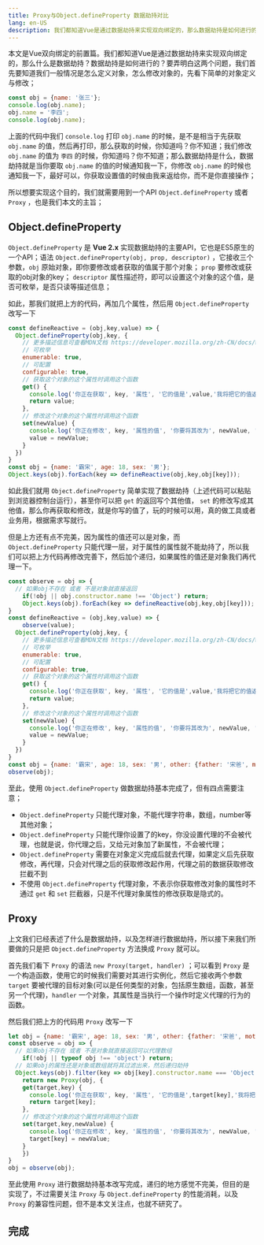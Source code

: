 ```yaml
---
title: Proxy与Object.defineProperty 数据劫持对比
lang: en-US
description: 我们都知道Vue是通过数据劫持来实现双向绑定的，那么数据劫持是如何进行的？
---
```


本文是Vue双向绑定的前置篇。我们都知道Vue是通过数据劫持来实现双向绑定的，那么什么是数据劫持？数据劫持是如何进行的？要弄明白这两个问题，我们首先要知道我们一般情况是怎么定义对象，怎么修改对象的，先看下简单的对象定义与修改；

```js
const obj = {name: '张三'};
console.log(obj.name);
obj.name = '李四';
console.log(obj.name);
```

上面的代码中我们 `console.log` 打印 `obj.name` 的时候，是不是相当于先获取 `obj.name` 的值，然后再打印，那么获取的时候，你知道吗？你不知道；我们修改 `obj.name` 的值为 `李四` 的时候，你知道吗？你不知道；那么数据劫持是什么，数据劫持就是当你要取 `obj.name` 的值的时候通知我一下，你修改 `obj.name` 的时候也通知我一下，最好可以，你获取设置值的时候由我来返给你，而不是你直接操作；

所以想要实现这个目的，我们就需要用到一个API `Object.defineProperty` 或者 `Proxy` ，也是我们本文的主旨；

## Object.defineProperty

`Object.defineProperty` 是 **Vue 2.x** 实现数据劫持的主要API，它也是ES5原生的一个API；语法 `Object.defineProperty(obj, prop, descriptor)` ，它接收三个参数，`obj` 原始对象，即你要修改或者获取的值属于那个对象； `prop` 要修改或获取的obj对象的key； `descriptor` 属性描述符，即可以设置这个对象的这个值，是否可枚举，是否只读等描述信息；

如此，那我们就把上方的代码，再加几个属性，然后用 `Object.defineProperty` 改写一下

```js
const defineReactive = (obj,key,value) => {
  Object.defineProperty(obj,key, {
    // 更多描述信息可查看MDN文档 https://developer.mozilla.org/zh-CN/docs/Web/JavaScript/Reference/Global_Objects/Object/defineProperty
    // 可枚举
    enumerable: true,
    // 可配置
    configurable: true,
    // 获取这个对象的这个属性时调用这个函数
    get() {
      console.log('你正在获取', key, '属性', '它的值是',value,'我将把它的值返回给你');
      return value;
    },
    // 修改这个对象的这个属性时调用这个函数
    set(newValue) {
      console.log('你正在修改', key, '属性的值', '你要将其改为', newValue, '我来改');
      value = newValue;
    }
  })
}
const obj = {name: '霸宋', age: 18, sex: '男'};
Object.keys(obj).forEach(key => defineReactive(obj,key,obj[key]));
```

如此我们就用 `Object.defineProperty` 简单实现了数据劫持（上述代码可以粘贴到浏览器控制台运行），甚至你可以把 `get` 的返回写个其他值， `set` 的修改写成其他值，那么你再获取和修改，就是你写的值了，玩的时候可以用，真的做工具或者业务用，根据需求写就行。

但是上方还有点不完美，因为属性的值还可以是对象，而 `Object.defineProperty` 只能代理一层，对于属性的属性就不能劫持了，所以我们可以把上方代码再修改完善下，然后加个递归，如果属性的值还是对象我们再代理一下。

```js
const observe = obj => {
  // 如果obj不存在 或者 不是对象就直接返回
	if(!obj || obj.constructor.name !== 'Object') return;
	Object.keys(obj).forEach(key => defineReactive(obj,key,obj[key]));
}
const defineReactive = (obj,key,value) => {
	observe(value);
  Object.defineProperty(obj,key, {
    // 更多描述信息可查看MDN文档 https://developer.mozilla.org/zh-CN/docs/Web/JavaScript/Reference/Global_Objects/Object/defineProperty
    // 可枚举
    enumerable: true,
    // 可配置
    configurable: true,
    // 获取这个对象的这个属性时调用这个函数
    get() {
      console.log('你正在获取', key, '属性', '它的值是',value,'我将把它的值返回给你');
      return value;
    },
    // 修改这个对象的这个属性时调用这个函数
    set(newValue) {
      console.log('你正在修改', key, '属性的值', '你要将其改为', newValue, '我来改');
      value = newValue;
    }
  })
}
const obj = {name: '霸宋', age: 18, sex: '男', other: {father: '宋爸', mother: '宋妈'}};
observe(obj);
```

至此，使用 `Object.defineProperty` 做数据劫持基本完成了，但有四点需要注意；

- `Object.defineProperty` 只能代理对象，不能代理字符串，数组，number等其他对象；
- `Object.defineProperty` 只能代理你设置了的key，你没设置代理的不会被代理，也就是说，你代理之后，又给元对象加了新属性，不会被代理；
- `Object.defineProperty` 需要在对象定义完成后就去代理，如果定义后先获取修改，再代理，只会对代理之后的获取修改起作用，代理之前的数据获取修改拦截不到
- 不使用 `Object.defineProperty` 代理对象，不表示你获取修改对象的属性时不通过 `get` 和 `set` 拦截器，只是不代理对象属性的修改获取是隐式的。

## Proxy

上文我们已经表述了什么是数据劫持，以及怎样进行数据劫持，所以接下来我们所要做的只是把 `Object.defineProperty` 方法换成 `Proxy` 就可以。

首先我们看下 `Proxy` 的语法 `new Proxy(target, handler)` ；可以看到 `Proxy` 是一个构造函数，使用它的时候我们需要对其进行实例化，然后它接收两个参数 `target` 要被代理的目标对象(可以是任何类型的对象，包括原生数组，函数，甚至另一个代理)，`handler` 一个对象，其属性是当执行一个操作时定义代理的行为的函数。

然后我们把上方的代码用 `Proxy` 改写一下

```js
let obj = {name: '霸宋', age: 18, sex: '男', other: {father: '宋爸', mother: '宋妈'}};
const observe = obj => {
  // 如果obj不存在 或者 不是对象就直接返回可以代理数组
	if(!obj || typeof obj !== 'object') return;
  // 如果obj的属性还是对象或数组就将其过滤出来，然后递归劫持
  Object.keys(obj).filter(key => obj[key].constructor.name === 'Object' || obj[key].constructor.name === 'Array').forEach(key => obj[key] = observe(obj[key]))
	return new Proxy(obj, {
    get(target,key) {
      console.log('你正在获取', key, '属性', '它的值是',target[key],'我将把它的值返回给你');
      return target[key];
    },
    // 修改这个对象的这个属性时调用这个函数
    set(target,key,newValue) {
      console.log('你正在修改', key, '属性的值', '你要将其改为', newValue, '我来改');
      target[key] = newValue;
    }
	})
}
obj = observe(obj);
```

至此使用 `Proxy` 进行数据劫持基本改写完成，递归的地方感觉不完美，但目的是实现了，不过需要关注 `Proxy` 与 `Object.defineProperty` 的性能消耗，以及 `Proxy` 的兼容性问题，但不是本文关注点，也就不研究了。

## 完成

